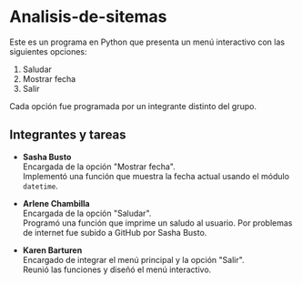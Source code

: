 # Analisis-de-sitemas

Este es un programa en Python que presenta un menú interactivo con las siguientes opciones:

1. Saludar  
2. Mostrar fecha  
3. Salir  

Cada opción fue programada por un integrante distinto del grupo.

## Integrantes y tareas

- **Sasha Busto**  
  Encargada de la opción "Mostrar fecha".  
  Implementó una función que muestra la fecha actual usando el módulo `datetime`.

- **Arlene Chambilla**  
  Encargada de la opción "Saludar".  
  Programó una función que imprime un saludo al usuario.
  Por problemas de internet fue subido a GitHub por Sasha Busto.

- **Karen Barturen**  
  Encargado de integrar el menú principal y la opción "Salir".  
  Reunió las funciones y diseñó el menú interactivo.

